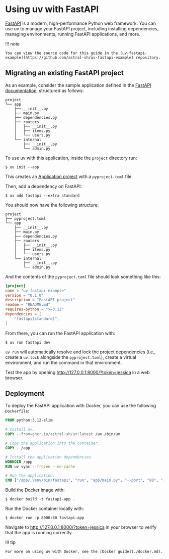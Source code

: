 # Using uv with FastAPI

[FastAPI](https://github.com/fastapi/fastapi) is a modern, high-performance Python web framework.
You can use uv to manage your FastAPI project, including installing dependencies, managing
environments, running FastAPI applications, and more.

!!! note

    You can view the source code for this guide in the [uv-fastapi-example](https://github.com/astral-sh/uv-fastapi-example) repository.

## Migrating an existing FastAPI project

As an example, consider the sample application defined in the
[FastAPI documentation](https://fastapi.tiangolo.com/tutorial/bigger-applications/), structured as
follows:

```plaintext
project
└── app
    ├── __init__.py
    ├── main.py
    ├── dependencies.py
    ├── routers
    │   ├── __init__.py
    │   ├── items.py
    │   └── users.py
    └── internal
        ├── __init__.py
        └── admin.py
```

To use uv with this application, inside the `project` directory run:

```console
$ uv init --app
```

This creates an [Application project](../../concepts/projects.md#applications) with a
`pyproject.toml` file.

Then, add a dependency on FastAPI:

```console
$ uv add fastapi --extra standard
```

You should now have the following structure:

```plaintext
project
├── pyproject.toml
└── app
    ├── __init__.py
    ├── main.py
    ├── dependencies.py
    ├── routers
    │   ├── __init__.py
    │   ├── items.py
    │   └── users.py
    └── internal
        ├── __init__.py
        └── admin.py
```

And the contents of the `pyproject.toml` file should look something like this:

```toml title="pyproject.toml"
[project]
name = "uv-fastapi-example"
version = "0.1.0"
description = "FastAPI project"
readme = "README.md"
requires-python = ">=3.12"
dependencies = [
    "fastapi[standard]",
]
```

From there, you can run the FastAPI application with:

```console
$ uv run fastapi dev
```

`uv run` will automatically resolve and lock the project dependencies (i.e., create a `uv.lock`
alongside the `pyproject.toml`), create a virtual environment, and run the command in that
environment.

Test the app by opening http://127.0.0.1:8000/?token=jessica in a web browser.

## Deployment

To deploy the FastAPI application with Docker, you can use the following `Dockerfile`:

```dockerfile title="Dockerfile"
FROM python:3.12-slim

# Install uv.
COPY --from=ghcr.io/astral-sh/uv:latest /uv /bin/uv

# Copy the application into the container.
COPY . /app

# Install the application dependencies.
WORKDIR /app
RUN uv sync --frozen --no-cache

# Run the application.
CMD ["/app/.venv/bin/fastapi", "run", "app/main.py", "--port", "80", "--host", "0.0.0.0"]
```

Build the Docker image with:

```console
$ docker build -t fastapi-app .
```

Run the Docker container locally with:

```console
$ docker run -p 8000:80 fastapi-app
```

Navigate to http://127.0.0.1:8000/?token=jessica in your browser to verify that the app is running
correctly.

!!! tip

    For more on using uv with Docker, see the [Docker guide](./docker.md).
